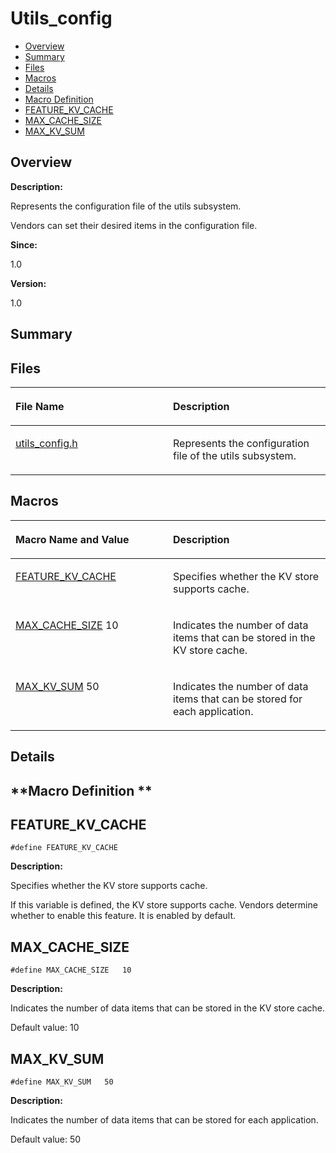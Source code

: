 # Utils\_config<a name="EN-US_TOPIC_0000001055678050"></a>

-   [Overview](#section283503600165625)
-   [Summary](#section606142748165625)
-   [Files](#files)
-   [Macros](#define-members)
-   [Details](#section1459959621165625)
-   [Macro Definition](#section1221236926165625)
-   [FEATURE\_KV\_CACHE](#gad3d71669516ef0bb50e2b105507a6b29)
-   [MAX\_CACHE\_SIZE](#ga6c8469dfe973ac952cf40394bd2c160b)
-   [MAX\_KV\_SUM](#ga4f258bd7d7d52c6770cce77f3e16ce72)

## **Overview**<a name="section283503600165625"></a>

**Description:**

Represents the configuration file of the utils subsystem. 

Vendors can set their desired items in the configuration file.

**Since:**

1.0

**Version:**

1.0

## **Summary**<a name="section606142748165625"></a>

## Files<a name="files"></a>

<a name="table769284303165625"></a>
<table><thead align="left"><tr id="row1240426824165625"><th class="cellrowborder" valign="top" width="50%" id="mcps1.1.3.1.1"><p id="p1202063122165625"><a name="p1202063122165625"></a><a name="p1202063122165625"></a>File Name</p>
</th>
<th class="cellrowborder" valign="top" width="50%" id="mcps1.1.3.1.2"><p id="p778362253165625"><a name="p778362253165625"></a><a name="p778362253165625"></a>Description</p>
</th>
</tr>
</thead>
<tbody><tr id="row1466493833165625"><td class="cellrowborder" valign="top" width="50%" headers="mcps1.1.3.1.1 "><p id="p1750869396165625"><a name="p1750869396165625"></a><a name="p1750869396165625"></a><a href="utils_config-h.md">utils_config.h</a></p>
</td>
<td class="cellrowborder" valign="top" width="50%" headers="mcps1.1.3.1.2 "><p id="p465268705165625"><a name="p465268705165625"></a><a name="p465268705165625"></a>Represents the configuration file of the utils subsystem. </p>
</td>
</tr>
</tbody>
</table>

## Macros<a name="define-members"></a>

<a name="table1445887054165625"></a>
<table><thead align="left"><tr id="row1593286064165625"><th class="cellrowborder" valign="top" width="50%" id="mcps1.1.3.1.1"><p id="p2031018992165625"><a name="p2031018992165625"></a><a name="p2031018992165625"></a>Macro Name and Value</p>
</th>
<th class="cellrowborder" valign="top" width="50%" id="mcps1.1.3.1.2"><p id="p837964968165625"><a name="p837964968165625"></a><a name="p837964968165625"></a>Description</p>
</th>
</tr>
</thead>
<tbody><tr id="row502531266165625"><td class="cellrowborder" valign="top" width="50%" headers="mcps1.1.3.1.1 "><p id="p1748743693165625"><a name="p1748743693165625"></a><a name="p1748743693165625"></a><a href="utils_config.md#gad3d71669516ef0bb50e2b105507a6b29">FEATURE_KV_CACHE</a></p>
</td>
<td class="cellrowborder" valign="top" width="50%" headers="mcps1.1.3.1.2 "><p id="p1379312202165625"><a name="p1379312202165625"></a><a name="p1379312202165625"></a>Specifies whether the KV store supports cache. </p>
</td>
</tr>
<tr id="row298487383165625"><td class="cellrowborder" valign="top" width="50%" headers="mcps1.1.3.1.1 "><p id="p1459237922165625"><a name="p1459237922165625"></a><a name="p1459237922165625"></a><a href="utils_config.md#ga6c8469dfe973ac952cf40394bd2c160b">MAX_CACHE_SIZE</a>   10</p>
</td>
<td class="cellrowborder" valign="top" width="50%" headers="mcps1.1.3.1.2 "><p id="p68247525165625"><a name="p68247525165625"></a><a name="p68247525165625"></a>Indicates the number of data items that can be stored in the KV store cache. </p>
</td>
</tr>
<tr id="row1791635485165625"><td class="cellrowborder" valign="top" width="50%" headers="mcps1.1.3.1.1 "><p id="p1825089851165625"><a name="p1825089851165625"></a><a name="p1825089851165625"></a><a href="utils_config.md#ga4f258bd7d7d52c6770cce77f3e16ce72">MAX_KV_SUM</a>   50</p>
</td>
<td class="cellrowborder" valign="top" width="50%" headers="mcps1.1.3.1.2 "><p id="p350263247165625"><a name="p350263247165625"></a><a name="p350263247165625"></a>Indicates the number of data items that can be stored for each application. </p>
</td>
</tr>
</tbody>
</table>

## **Details**<a name="section1459959621165625"></a>

## **Macro Definition **<a name="section1221236926165625"></a>

## FEATURE\_KV\_CACHE<a name="gad3d71669516ef0bb50e2b105507a6b29"></a>

```
#define FEATURE_KV_CACHE
```

 **Description:**

Specifies whether the KV store supports cache. 

If this variable is defined, the KV store supports cache. Vendors determine whether to enable this feature. It is enabled by default. 

## MAX\_CACHE\_SIZE<a name="ga6c8469dfe973ac952cf40394bd2c160b"></a>

```
#define MAX_CACHE_SIZE   10
```

 **Description:**

Indicates the number of data items that can be stored in the KV store cache. 

Default value: 10 

## MAX\_KV\_SUM<a name="ga4f258bd7d7d52c6770cce77f3e16ce72"></a>

```
#define MAX_KV_SUM   50
```

 **Description:**

Indicates the number of data items that can be stored for each application. 

Default value: 50 

